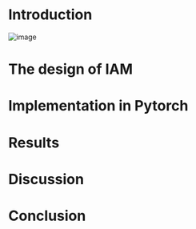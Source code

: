 # Introduction
![image](https://user-images.githubusercontent.com/4709833/114706004-b83a1900-9d28-11eb-8f28-aa398b788120.png)

# The design of IAM
# Implementation in Pytorch
# Results
# Discussion
# Conclusion
